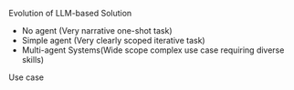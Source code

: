 Evolution of LLM-based Solution 
- No agent (Very narrative one-shot task)
- Simple agent (Very clearly scoped iterative task)
- Multi-agent Systems(Wide scope complex use case requiring diverse skills)

Use case 



